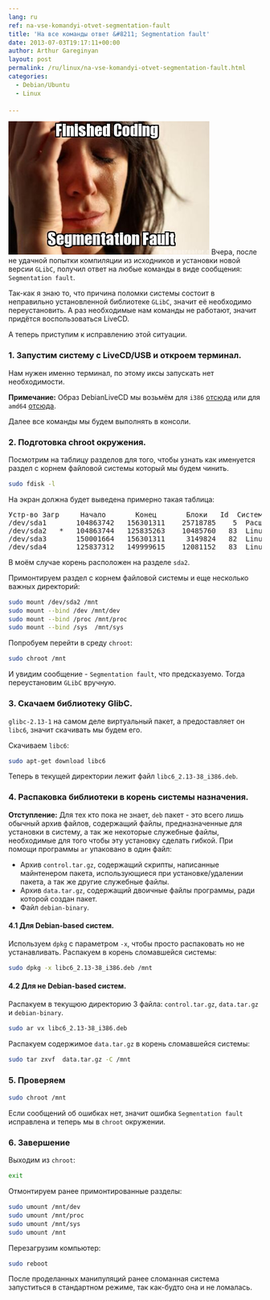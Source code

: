 ```yaml
---
lang: ru
ref: na-vse-komandyi-otvet-segmentation-fault
title: 'На все команды ответ &#8211; Segmentation fault'
date: 2013-07-03T19:17:11+00:00
author: Arthur Gareginyan
layout: post
permalink: /ru/linux/na-vse-komandyi-otvet-segmentation-fault.html
categories:
  - Debian/Ubuntu
  - Linux

---
```


![thumb](/images/SegmentationFault.jpg)
Вчера, после не удачной попытки компиляции из исходников и установки новой версии `GLibC`, получил ответ на любые команды в виде сообщения: `Segmentation fault`.


Так-как я знаю то, что причина поломки системы состоит в неправильно установленной библиотеке `GLibC`, значит её необходимо переустановить.
А раз необходимые нам команды не работают, значит придётся воспользоваться LiveCD.

А теперь приступим к исправлению этой ситуации.
 

### 1. Запустим систему с LiveCD/USB и откроем терминал.

Нам нужен именно терминал, по этому иксы запускать нет необходимости.

**Примечание:**
Образ DebianLiveCD мы возьмём для `i386` <a href="http://cdimage.debian.org/debian-cd/current-live/i386/iso-hybrid/" target="_blank">отсюда</a> или для `amd64` <a href="http://cdimage.debian.org/debian-cd/current-live/amd64/iso-hybrid/" target="_blank">отсюда</a>.

Далее все команды мы будем выполнять в консоли.


### 2. Подготовка chroot окружения.

Посмотрим на таблицу разделов для того, чтобы узнать как именуется раздел с корнем файловой системы который мы будем чинить.

```sh
sudo fdisk -l
```

На экран должна будет выведена примерно такая таблица:

<pre>
Устр-во Загр     Начало       Конец       Блоки   Id  Система
/dev/sda1       104863742   156301311    25718785    5  Расширенный
/dev/sda2   *   104863744   125835263    10485760   83  Linux
/dev/sda3       150001664   156301311     3149824   82  Linux своп / Solaris
/dev/sda4       125837312   149999615    12081152   83  Linux
</pre>

В моём случае корень расположен на разделе `sda2`.

Примонтируем раздел с корнем файловой системы и еще несколько важных директорий:

```sh
sudo mount /dev/sda2 /mnt
sudo mount --bind /dev /mnt/dev
sudo mount --bind /proc /mnt/proc
sudo mount --bind /sys  /mnt/sys
```

Попробуем перейти в среду `chroot`:

```sh
sudo chroot /mnt
```

И увидим сообщение - `Segmentation fault`, что предсказуемо. Тогда переустановим `GLibC` вручную.


### 3. Скачаем библиотеку GlibC.

`glibc-2.13-1` на самом деле виртуальный пакет, а предоставляет он `libc6`, значит скачивать мы будем его.

Скачиваем `libc6`:

```sh
sudo apt-get download libc6
```

Теперь в текущей директории лежит файл `libc6_2.13-38_i386.deb`.


### 4. Распаковка библиотеки в корень системы назначения.

**Отступление:**
Для тех кто пока не знает, `deb` пакет - это всего лишь обычный архив файлов, содержащий файлы, предназначенные для установки в систему, а так же некоторые служебные файлы, необходимые для того чтобы эту установку сделать гибкой. При помощи программы `ar` упаковано в один файл:

* Архив `control.tar.gz`, содержащий скрипты, написанные майнтенером пакета, использующиеся при установке/удалении пакета, а так же другие служебные файлы.
* Архив `data.tar.gz`, содержащий двоичные файлы программы, ради которой создан пакет.
* Файл `debian-binary`.


#### 4.1 Для Debian-based систем.

Используем `dpkg` с параметром `-x`, чтобы просто распаковать но не устанавливать. Распакуем в корень сломавшейся системы:

```sh
sudo dpkg -x libc6_2.13-38_i386.deb /mnt
```

#### 4.2 Для не Debian-based систем.

Распакуем в текущюю директорию 3 файла: `control.tar.gz`, `data.tar.gz` и `debian-binary`.

```sh
sudo ar vx libc6_2.13-38_i386.deb
```

Распакуем содержимое `data.tar.gz` в корень сломавшейся системы:

```sh
sudo tar zxvf  data.tar.gz -C /mnt
```


### 5. Проверяем

```sh
sudo chroot /mnt
```

Если сообщений об ошибках нет, значит ошибка `Segmentation fault` исправлена и теперь мы в `chroot` окружении. 


### 6. Завершение

Выходим из `chroot`:

```sh
exit
```

Отмонтируем ранее примонтированные разделы:

```sh
sudo umount /mnt/dev
sudo umount /mnt/proc
sudo umount /mnt/sys
sudo umount /mnt
```

Перезагрузим компьютер:

```sh
sudo reboot
```

После проделанных манипуляций ранее сломанная система запуститься в стандартном режиме, так как-будто она и не ломалась.
